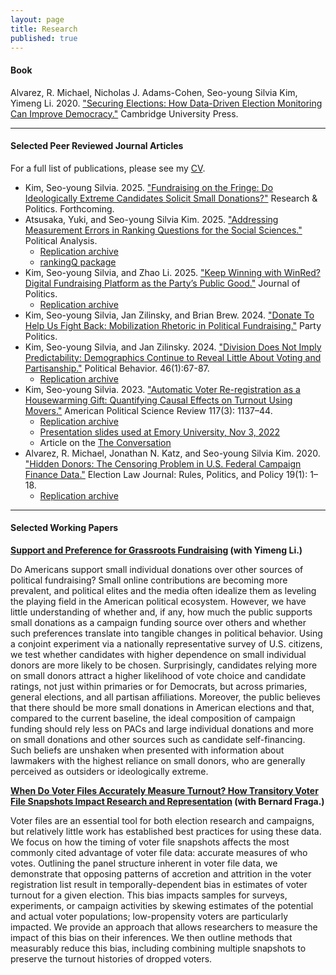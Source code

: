 ```yaml
---
layout: page
title: Research
published: true
---
```


#### Book

Alvarez, R. Michael, Nicholas J. Adams-Cohen, Seo-young Silvia Kim, Yimeng Li. 2020. ["Securing Elections: How Data-Driven Election Monitoring Can Improve Democracy."](https://www.cambridge.org/core/elements/securing-american-elections/44DB59AB97CD8538ABCC6AD0AD00CCF4) Cambridge University Press.

--------------------------------------

#### Selected Peer Reviewed Journal Articles

For a full list of publications, please see my [CV](https://sysilviakim.com/cv/).

- Kim, Seo-young Silvia. 2025. ["Fundraising on the Fringe: Do Ideologically Extreme Candidates Solicit Small Donations?"](https://osf.io/preprints/socarxiv/s537q_v1) Research & Politics. Forthcoming.
- Atsusaka, Yuki, and Seo-young Silvia Kim. 2025. ["Addressing Measurement Errors in Ranking Questions for the Social Sciences."](https://doi.org/10.1017/pan.2024.33) Political Analysis.
    - [Replication archive](https://doi.org/10.7910/DVN/UCTXEF)
    - [rankingQ package](https://github.com/sysilviakim/rankingQ)
- Kim, Seo-young Silvia, and Zhao Li. 2025. ["Keep Winning with WinRed? Digital Fundraising Platform as the Party’s Public Good."](https://doi.org/10.1086/735435) Journal of Politics.
    - [Replication archive](https://doi.org/10.7910/DVN/742910) 
- Kim, Seo-young Silvia, Jan Zilinsky, and Brian Brew. 2024. ["Donate To Help Us Fight Back: Mobilization Rhetoric in Political Fundraising."](https://journals.sagepub.com/doi/10.1177/13540688241235901) Party Politics.
- Kim, Seo-young Silvia, and Jan Zilinsky. 2024. ["Division Does Not Imply Predictability: Demographics Continue to Reveal Little About Voting and Partisanship."](https://link.springer.com/article/10.1007/s11109-022-09816-z) Political Behavior. 46(1):67-87.
    - [Replication archive](https://github.com/sysilviakim/surveyML)
- Kim, Seo-young Silvia. 2023. ["Automatic Voter Re-registration as a Housewarming Gift: Quantifying Causal Effects on Turnout Using Movers."](https://doi.org/10.1017/S0003055422000983) American Political Science Review 117(3): 1137–44.
    - [Replication archive](https://doi.org/10.7910/DVN/ILKRK2) 
    - [Presentation slides used at Emory University, Nov 3, 2022](https://www.dropbox.com/scl/fi/vp6ow58dg6gx7izct0b53/emory-slides.pdf?rlkey=p1mwkz56pc3ck2cvprzu79i7u&raw=1)
    - Article on the [The Conversation](https://theconversation.com/automatic-voter-reregistration-can-substantially-boost-turnout-193492)
- Alvarez, R. Michael, Jonathan N. Katz, and Seo-young Silvia Kim. 2020. ["Hidden Donors: The Censoring Problem in U.S. Federal Campaign Finance Data."](https://www.liebertpub.com/doi/full/10.1089/elj.2019.0593) Election Law Journal: Rules, Politics, and Policy 19(1): 1–18.
    - [Replication archive](https://github.com/sysilviakim/turnout2016)

--------------------------------------

#### Selected Working Papers

**[Support and Preference for Grassroots Fundraising](https://www.dropbox.com/s/jgoprrn5ucheqe6/?raw=1) (with Yimeng Li.) <br/>**

Do Americans support small individual donations over other sources of political fundraising? Small online contributions are becoming more prevalent, and political elites and the media often idealize them as leveling the playing field in the American political ecosystem. However, we have little understanding of whether and, if any, how much the public supports small donations as a campaign funding source over others and whether such preferences translate into tangible changes in political behavior. Using a conjoint experiment via a nationally representative survey of U.S. citizens, we test whether candidates with higher dependence on small individual donors are more likely to be chosen. Surprisingly, candidates relying more on small donors attract a higher likelihood of vote choice and candidate ratings, not just within primaries or for Democrats, but across primaries, general elections, and all partisan affiliations. Moreover, the public believes that there should be more small donations in American elections and that, compared to the current baseline, the ideal composition of campaign funding should rely less on PACs and large individual donations and more on small donations and other sources such as candidate self-financing. Such beliefs are unshaken when presented with information about lawmakers with the highest reliance on small donors, who are generally perceived as outsiders or ideologically extreme.

**[When Do Voter Files Accurately Measure Turnout? How Transitory Voter File Snapshots Impact Research and Representation](https://doi.org/10.33774/apsa-2022-qr0gd) (with Bernard Fraga.) <br/>** 

Voter files are an essential tool for both election research and campaigns, but relatively little work has established best practices for using these data. We focus on how the timing of voter file snapshots affects the most commonly cited advantage of voter file data: accurate measures of who votes. Outlining the panel structure inherent in voter file data, we demonstrate that opposing patterns of accretion and attrition in the voter registration list result in temporally-dependent bias in estimates of voter turnout for a given election. This bias impacts samples for surveys, experiments, or campaign activities by skewing estimates of the potential and actual voter populations; low-propensity voters are particularly impacted. We provide an approach that allows researchers to measure the impact of this bias on their inferences. We then outline methods that measurably reduce this bias, including combining multiple snapshots to preserve the turnout histories of dropped voters.
